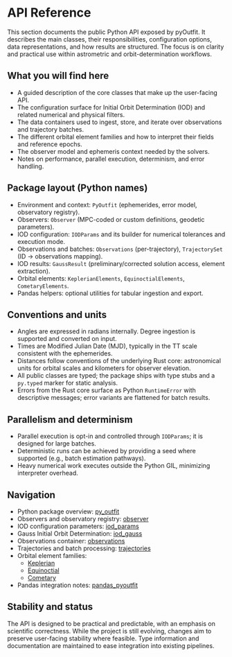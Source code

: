# API Reference

This section documents the public Python API exposed by pyOutfit. It describes the main classes, their responsibilities, configuration options, data representations, and how results are structured. The focus is on clarity and practical use within astrometric and orbit-determination workflows.

## What you will find here

- A guided description of the core classes that make up the user-facing API.
- The configuration surface for Initial Orbit Determination (IOD) and related numerical and physical filters.
- The data containers used to ingest, store, and iterate over observations and trajectory batches.
- The different orbital element families and how to interpret their fields and reference epochs.
- The observer model and ephemeris context needed by the solvers.
- Notes on performance, parallel execution, determinism, and error handling.

## Package layout (Python names)

- Environment and context: `PyOutfit` (ephemerides, error model, observatory registry).
- Observers: `Observer` (MPC-coded or custom definitions, geodetic parameters).
- IOD configuration: `IODParams` and its builder for numerical tolerances and execution mode.
- Observations and batches: `Observations` (per-trajectory), `TrajectorySet` (ID → observations mapping).
- IOD results: `GaussResult` (preliminary/corrected solution access, element extraction).
- Orbital elements: `KeplerianElements`, `EquinoctialElements`, `CometaryElements`.
- Pandas helpers: optional utilities for tabular ingestion and export.

## Conventions and units

- Angles are expressed in radians internally. Degree ingestion is supported and converted on input.
- Times are Modified Julian Date (MJD), typically in the TT scale consistent with the ephemerides.
- Distances follow conventions of the underlying Rust core: astronomical units for orbital scales and kilometers for observer elevation.
- All public classes are typed; the package ships with type stubs and a `py.typed` marker for static analysis.
- Errors from the Rust core surface as Python `RuntimeError` with descriptive messages; error variants are flattened for batch results.

## Parallelism and determinism

- Parallel execution is opt-in and controlled through `IODParams`; it is designed for large batches.
- Deterministic runs can be achieved by providing a seed where supported (e.g., batch estimation pathways).
- Heavy numerical work executes outside the Python GIL, minimizing interpreter overhead.

## Navigation

- Python package overview: [py_outfit](py_outfit.md)
- Observers and observatory registry: [observer](observer.md)
- IOD configuration parameters: [iod_params](iod_params.md)
- Gauss Initial Orbit Determination: [iod_gauss](iod_gauss.md)
- Observations container: [observations](observations.md)
- Trajectories and batch processing: [trajectories](trajectories.md)
- Orbital element families:
	- [Keplerian](orbit_type/keplerian.md)
	- [Equinoctial](orbit_type/equinoctial.md)
	- [Cometary](orbit_type/cometary.md)
- Pandas integration notes: [pandas_pyoutfit](pandas_pyoutfit.md)

## Stability and status

The API is designed to be practical and predictable, with an emphasis on scientific correctness. While the project is still evolving, changes aim to preserve user-facing stability where feasible. Type information and documentation are maintained to ease integration into existing pipelines.
